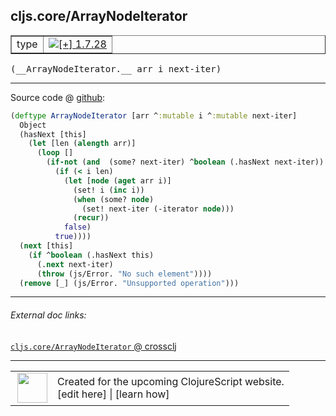 ## cljs.core/ArrayNodeIterator



 <table border="1">
<tr>
<td>type</td>
<td><a href="https://github.com/cljsinfo/cljs-api-docs/tree/1.7.28"><img valign="middle" alt="[+] 1.7.28" title="Added in 1.7.28" src="https://img.shields.io/badge/+-1.7.28-lightgrey.svg"></a> </td>
</tr>
</table>


 <samp>
(__ArrayNodeIterator.__ arr i next-iter)<br>
</samp>

---







Source code @ [github](https://github.com/clojure/clojurescript/blob/r1.7.122/src/main/cljs/cljs/core.cljs#L6403-L6421):

```clj
(deftype ArrayNodeIterator [arr ^:mutable i ^:mutable next-iter]
  Object
  (hasNext [this]
    (let [len (alength arr)]
      (loop []
        (if-not (and  (some? next-iter) ^boolean (.hasNext next-iter))
          (if (< i len)
            (let [node (aget arr i)]
              (set! i (inc i))
              (when (some? node)
                (set! next-iter (-iterator node)))
              (recur))
            false)
          true))))
  (next [this]
    (if ^boolean (.hasNext this)
      (.next next-iter)
      (throw (js/Error. "No such element"))))
  (remove [_] (js/Error. "Unsupported operation")))
```

<!--
Repo - tag - source tree - lines:

 <pre>
clojurescript @ r1.7.122
└── src
    └── main
        └── cljs
            └── cljs
                └── <ins>[core.cljs:6403-6421](https://github.com/clojure/clojurescript/blob/r1.7.122/src/main/cljs/cljs/core.cljs#L6403-L6421)</ins>
</pre>

-->

---



###### External doc links:

[`cljs.core/ArrayNodeIterator` @ crossclj](http://crossclj.info/fun/cljs.core.cljs/ArrayNodeIterator.html)<br>

---

 <table>
<tr><td>
<img valign="middle" align="right" width="48px" src="http://i.imgur.com/Hi20huC.png">
</td><td>
Created for the upcoming ClojureScript website.<br>
[edit here] | [learn how]
</td></tr></table>

[edit here]:https://github.com/cljsinfo/cljs-api-docs/blob/master/cljsdoc/cljs.core/ArrayNodeIterator.cljsdoc
[learn how]:https://github.com/cljsinfo/cljs-api-docs/wiki/cljsdoc-files

<!--

This information was too distracting to show to readers, but I'll leave it
commented here since it is helpful to:

- pretty-print the data used to generate this document
- and show how to retrieve that data



The API data for this symbol:

```clj
{:ns "cljs.core",
 :name "ArrayNodeIterator",
 :type "type",
 :signature ["[arr i next-iter]"],
 :source {:code "(deftype ArrayNodeIterator [arr ^:mutable i ^:mutable next-iter]\n  Object\n  (hasNext [this]\n    (let [len (alength arr)]\n      (loop []\n        (if-not (and  (some? next-iter) ^boolean (.hasNext next-iter))\n          (if (< i len)\n            (let [node (aget arr i)]\n              (set! i (inc i))\n              (when (some? node)\n                (set! next-iter (-iterator node)))\n              (recur))\n            false)\n          true))))\n  (next [this]\n    (if ^boolean (.hasNext this)\n      (.next next-iter)\n      (throw (js/Error. \"No such element\"))))\n  (remove [_] (js/Error. \"Unsupported operation\")))",
          :title "Source code",
          :repo "clojurescript",
          :tag "r1.7.122",
          :filename "src/main/cljs/cljs/core.cljs",
          :lines [6403 6421]},
 :full-name "cljs.core/ArrayNodeIterator",
 :full-name-encode "cljs.core/ArrayNodeIterator",
 :history [["+" "1.7.28"]]}

```

Retrieve the API data for this symbol:

```clj
;; from Clojure REPL
(require '[clojure.edn :as edn])
(-> (slurp "https://raw.githubusercontent.com/cljsinfo/cljs-api-docs/catalog/cljs-api.edn")
    (edn/read-string)
    (get-in [:symbols "cljs.core/ArrayNodeIterator"]))
```

-->

